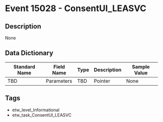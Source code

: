 # Event 15028 - ConsentUI_LEASVC

## Description
None

## Data Dictionary
|Standard Name|Field Name|Type|Description|Sample Value|
|---|---|---|---|---|
|TBD|Parameters|TBD|Pointer|None|None|

## Tags
* etw_level_Informational
* etw_task_ConsentUI_LEASVC